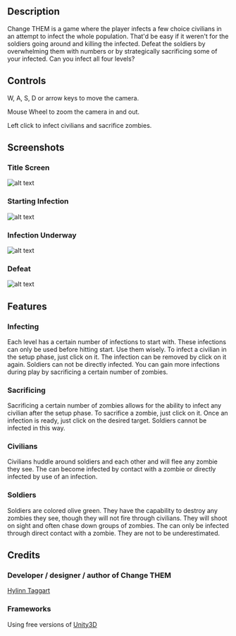 ## Description

Change THEM is a game where the player infects a few choice civilians in an attempt to infect the whole population. That'd be easy if it weren't for the soldiers going around and killing the infected. Defeat the soldiers by overwhelming them with numbers or by strategically sacrificing some of your infected. Can you infect all four levels?

## Controls

W, A, S, D or arrow keys to move the camera.

Mouse Wheel to zoom the camera in and out.

Left click to infect civilians and sacrifice zombies.

## Screenshots

### Title Screen

![alt text](http://deitygames.github.io/ChangeThem/images/Start.jpg "Title Screen")

### Starting Infection

![alt text](http://deitygames.github.io/ChangeThem/images/Infecting.jpg "Starting Infection")

### Infection Underway

![alt text](http://deitygames.github.io/ChangeThem/images/InProgress.jpg "Infection Underway")

### Defeat

![alt text](http://deitygames.github.io/ChangeThem/images/Defeat.jpg "Defeat")

## Features

### Infecting
Each level has a certain number of infections to start with. These infections can only be used before hitting start. Use them wisely. To infect a civilian in the setup phase, just click on it. The infection can be removed by click on it again. Soldiers can not be directly infected. You can gain more infections during play by sacrificing a certain number of zombies.

### Sacrificing
Sacrificing a certain number of zombies allows for the ability to infect any civilian after the setup phase. To sacrifice a zombie, just click on it. Once an infection is ready, just click on the desired target. Soldiers cannot be infected in this way.

### Civilians
Civilians huddle around soldiers and each other and will flee any zombie they see. The can become infected by contact with a zombie or directly infected by use of an infection.

### Soldiers
Soldiers are colored olive green. They have the capability to destroy any zombies they see, though they will not fire through civilians. They will shoot on sight and often chase down groups of zombies. The can only be infected through direct contact with a zombie. They are not to be underestimated.

## Credits

### Developer / designer / author of Change THEM

[Hylinn Taggart](http://www.linkedin.com/in/htaggart)

### Frameworks

Using free versions of [Unity3D](http://unity3d.com/)
